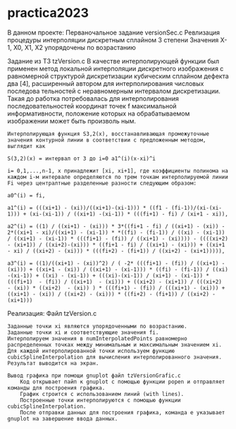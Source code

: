 # practica2023
В данном проекте:
Перваночальное задание versionSec.c
    Ревлизация процедуры интерполяции дискретным сплайном 3 степени 
    Значения X-1, X0, X1, X2 упорядочены по возрастанию

Задание из ТЗ tzVersion.c
    В качестве интерполирующей функции был применен метод локальной интерполяции дискретного изображения с равномерной структурой дискретизации кубическим сплайном дефекта два [4], расширенный автором для интерполирования числовых последова тельностей с неравномерным интервалом дискретизации. Такая до работка потребовалась для интерполирования последовательностей координат точек f максимальной информативности, положение которых на обрабатываемом изображении может быть произволь ным.

    Интерполирующая функция Ѕ3,2(x), восстанавливающая промежуточные значения контурной линии в соответствии с предложенным методом, выглядит как

    S(3,2)(x) = интервал от 3 до i=0 а1^(i)(x-xi)^i

    i= 0,1,...,n-1, x принадлежит [xi, xi+1], где коэффициенты полинома на каждом i-м интервале определяются по трем точкам интерполируемой линии Fi через централтные разделенные разности следующим образом:

    a0^(i) = fi,

    a1^(i) = (((xi+1) - (xi))/((xi+1)-(xi-1))) * ((f1 - (fi-1))/(xi-(xi-1))) + (xi-(xi-1)) / ((xi+1) -(xi-1)) * (((fi+1) - fi) / (xi+1 - xi)),

    a2^(i) = ((1) / ((xi+1) - (xi))) * 3*((fi+1 - fi) / ((xi+1) - (xi)) - 2*((xi+1 - xi)/((xi+1) - (xi-1)) * *((fi) - (fi-1)) / ((xi) - (xi-1)) / ((xi+1) - (xi-1)) * (((fi+1) - (fi)) / ((xi+1) - (xi)))) - ((((xi+2) - (xi+1)) / ((xi+2)-(xi))) * ((fi+1 - fi) / ((xi+1) - (xi))) + ((xi+1 - xi) / ((xi+2) - (xi))) * (((fi+2) - (fi+1)) / ((xi+2) - (xi+1))))),

    a3^(i) = ((1)/((xi+1) - (xi))^2) / ( -2* (((fi+1) - (fi)) / ((xi+1) - (xi))) + ((xi+1 - (xi)) / ((xi+1) - (xi-1))) * ((fi) - (fi-1)) / ((xi) -(xi-1)) + ((xi) - (xi-1)) + (((xi)-(xi-1)) / (xi+1) - (xi-1)) * (((fi+1)  - (fi)) / ((xi+1)  - (xi))) + ((xi+2) - (xi+1)) / (((xi+2)  - (xi)) * ((xi+2)  - (xi)) ) * (((fi+1) - (fi)) / (((xi+1) - (xi))) + ((xi+1) - (xi)) / ((xi+2) - (xi))) * ((fi+2) - (fi+1)) / ((xi+2) - (xi+1))) 


Реализация:
    Файл tzVersion.c

    Заданные точки xi являются упорядоченными по возрастанию.
    Заданные точки xi и соответствующие значения fi. 
    Интерполируем значения в numInterpolatedPoints равномерно распределенных точках между минимальным и максимальным значением xi.
    Для каждой интерполированной точки используем функцию cubicSplineInterpolation для вычисления интерполированного значения. 
    Результат выводится на экран.

    Вывод графика при помощи gnuplot файл tzVersionGrafic.c
        Код открывает пайп к gnuplot с помощью функции popen и отправляет команды для построения графика. 
        График строится с использованием линий (with lines).
        Построенные точки интерполируются с помощью функции cubicSplineInterpolation. 
        После отправки данных для построения графика, команда e указывает gnuplot на завершение ввода данных.